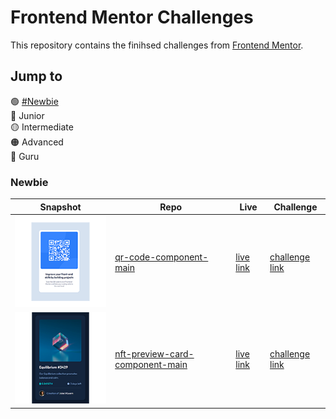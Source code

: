 # Frontend Mentor Challenges
This repository contains the finihsed challenges from [Frontend Mentor](https://www.frontendmentor.io/challenges). 

## Jump to

🟢 [#Newbie](#newbie)<br>
🔵 Junior<br>
🟡 Intermediate<br>
🟠 Advanced<br>
🔴 Guru<br>

### Newbie

| Snapshot | Repo | Live | Challenge |
|---|---|---|---|
|![thumbnail](https://github.com/Pr3t0r/qr-code-component-main/blob/main/screenshots/thumbnail.png)|[qr-code-component-main](https://github.com/Pr3t0r/qr-code-component-main) | [live link](https://pr3t0r.github.io/qr-code-component-main/)| [challenge link](https://www.frontendmentor.io/solutions/basic-techniques-as-possible-bYWbOrkTZO)|
|![thumbnail](https://github.com/Pr3t0r/nft-preview-card-component-main/blob/main/screenshots/thumbnail.png)|[nft-preview-card-component-main](https://github.com/Pr3t0r/nft-preview-card-component-main) | [live link](https://pr3t0r.github.io/nft-preview-card-component-main/)| [challenge link](https://www.frontendmentor.io/solutions/flexbox-boxshadow-pseudo-without-exact-measure-data-gPCabxyp8p)|
